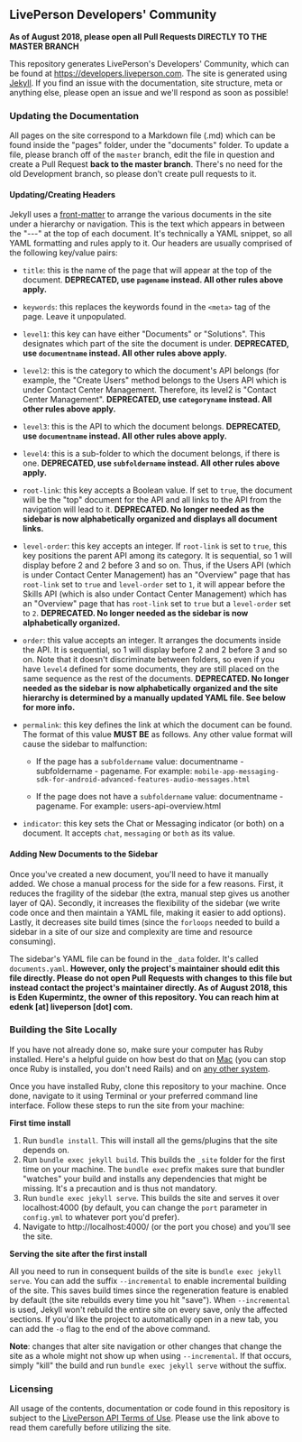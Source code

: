 ## LivePerson Developers' Community

**As of August 2018, please open all Pull Requests DIRECTLY TO THE MASTER BRANCH**

This repository generates LivePerson's Developers' Community, which can be found at https://developers.liveperson.com. The site is generated using [Jekyll](https://jekyllrb.com/). If you find an issue with the documentation, site structure, meta or anything else, please open an issue and we'll respond as soon as possible!

### Updating the Documentation

All pages on the site correspond to a Markdown file (.md) which can be found inside the "pages" folder, under the "documents" folder. To update a file, please branch off of the `master` branch, edit the file in question and create a Pull Request **back to the master branch**. There's no need for the old Development branch, so please don't create pull requests to it.

#### Updating/Creating Headers

Jekyll uses a [front-matter](https://jekyllrb.com/docs/frontmatter/) to arrange the various documents in the site under a hierarchy or navigation. This is the text which appears in between the "---" at the top of each document. It's technically a YAML snippet, so all YAML formatting and rules apply to it. Our headers are usually comprised of the following key/value pairs:

* `title`: this is the name of the page that will appear at the top of the document. **DEPRECATED, use `pagename` instead. All other rules above apply.**

* `keywords`: this replaces the keywords found in the `<meta>` tag of the page. Leave it unpopulated.

* `level1`: this key can have either "Documents" or "Solutions". This designates which part of the site the document is under. **DEPRECATED, use `documentname` instead. All other rules above apply.**

* `level2`: this is the category to which the document's API belongs (for example, the "Create Users" method belongs to the Users API which is under Contact Center Management. Therefore, its level2 is "Contact Center Management". **DEPRECATED, use `categoryname` instead. All other rules above apply.**

* `level3`: this is the API to which the document belongs. **DEPRECATED, use `documentname` instead. All other rules above apply.**

* `level4`: this is a sub-folder to which the document belongs, if there is one. **DEPRECATED, use `subfoldername` instead. All other rules above apply.**

* `root-link`: this key accepts a Boolean value. If set to `true`, the document will be the "top" document for the API and all links to the API from the navigation will lead to it. **DEPRECATED. No longer needed as the sidebar is now alphabetically organized and displays all document links.**

* `level-order`: this key accepts an integer. If `root-link` is set to `true`, this key positions the parent API among its category. It is sequential, so 1 will display before 2 and 2 before 3 and so on. Thus, if the Users API (which is under Contact Center Management) has an "Overview" page that has `root-link` set to `true` and `level-order` set to `1`, it will appear before the Skills API (which is also under Contact Center Management) which has an "Overview" page that has `root-link` set to `true` but a `level-order` set to `2`. **DEPRECATED. No longer needed as the sidebar is now alphabetically organized.**

* `order`: this value accepts an integer. It arranges the documents inside the API. It is sequential, so 1 will display before 2 and 2 before 3 and so on. Note that it doesn't discriminate between folders, so even if you have `level4` defined for some documents, they are still placed on the same sequence as the rest of the documents. **DEPRECATED. No longer needed as the sidebar is now alphabetically organized and the site hierarchy is determined by a manually updated YAML file. See below for more info.**

* `permalink`: this key defines the link at which the document can be found. The format of this value **MUST BE** as follows. Any other value format will cause the sidebar to malfunction:

  * If the page has a `subfoldername` value: documentname - subfoldername - pagename. For example: `mobile-app-messaging-sdk-for-android-advanced-features-audio-messages.html`

  * If the page does not have a `subfoldername` value: documentname - pagename. For example: users-api-overview.html

* `indicator`: this key sets the Chat or Messaging indicator (or both) on a document. It accepts `chat`, `messaging` or `both` as its value.


#### Adding New Documents to the Sidebar

Once you've created a new document, you'll need to have it manually added. We chose a manual process for the side for a few reasons. First, it reduces the fragility of the sidebar (the extra, manual step gives us another layer of QA). Secondly, it increases the flexibility of the sidebar (we write code once and then maintain a YAML file, making it easier to add options). Lastly, it decreases site build times (since the `forloops` needed to build a sidebar in a site of our size and complexity are time and resource consuming).

The sidebar's YAML file can be found in the `_data` folder. It's called `documents.yaml`. **However, only the project's maintainer should edit this file directly. Please do not open Pull Requests with changes to this file but instead contact the project's maintainer directly. As of August 2018, this is Eden Kupermintz, the owner of this repository. You can reach him at edenk [at] liveperson [dot] com.**

### Building the Site Locally

If you have not already done so, make sure your computer has Ruby installed. Here's a helpful guide on how best do that on [Mac](http://railsapps.github.io/installrubyonrails-mac.html) (you can stop once Ruby is installed, you don't need Rails) and on [any other system](https://www.ruby-lang.org/en/documentation/installation/).

Once you have installed Ruby, clone this repository to your machine. Once done, navigate to it using Terminal or your preferred command line interface. Follow these steps to run the site from your machine:

**First time install**

1. Run `bundle install`. This will install all the gems/plugins that the site depends on.
2. Run `bundle exec jekyll build`. This builds the `_site` folder for the first time on your machine. The `bundle exec` prefix makes sure that bundler "watches" your build and installs any dependencies that might be missing. It's a precaution and is thus not mandatory.
3. Run `bundle exec jekyll serve`. This builds the site and serves it over localhost:4000 (by default, you can change the `port` parameter in `config.yml` to whatever port you'd prefer).
4. Navigate to http://localhost:4000/ (or the port you chose) and you'll see the site.



**Serving the site after the first install**

All you need to run in consequent builds of the site is `bundle exec jekyll serve`. You can add the suffix `--incremental` to enable incremental building of the site. This saves build times since the regeneration feature is enabled by default (the site rebuilds every time you hit "save"). When `--incremental` is used, Jekyll won't rebuild the entire site on every save, only the affected sections. If you'd like the project to automatically open in a new tab, you can add the `-o` flag to the end of the above command.

**Note**: changes that alter site navigation or other changes that change the site as a whole might not show up when using `--incremental`. If that occurs, simply "kill" the build and run `bundle exec jekyll serve` without the suffix.

### Licensing

All usage of the contents, documentation or code found in this repository is subject to the [LivePerson API Terms of Use](https://www.liveperson.com/policies/apitou). Please use the link above to read them carefully before utilizing the site.
